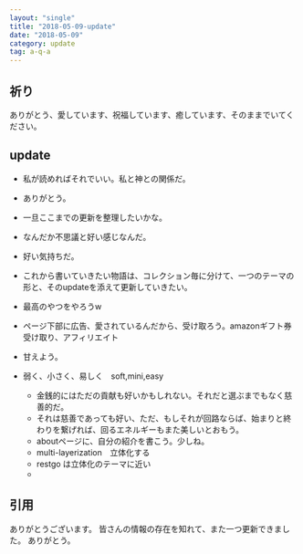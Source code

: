 ```yaml
---
layout: "single"
title: "2018-05-09-update"
date: "2018-05-09"
category: update
tag: a-q-a
---
```

## 祈り
ありがとう、愛しています、祝福しています、癒しています、そのままでいてください。

## update
- 私が読めればそれでいい。私と神との関係だ。
- ありがとう。

- 一旦ここまでの更新を整理したいかな。
- なんだか不思議と好い感じなんだ。
- 好い気持ちだ。
- これから書いていきたい物語は、コレクション毎に分けて、一つのテーマの形と、そのupdateを添えて更新していきたい。
- 最高のやつをやろうw
- ページ下部に広告、愛されているんだから、受け取ろう。amazonギフト券受け取り、アフィリエイト
- 甘えよう。

- 弱く、小さく、易しく　soft,mini,easy
  - 金銭的にはただの貢献も好いかもしれない。それだと選ぶまでもなく慈善的だ。
  - それは慈善であっても好い、ただ、もしそれが回路ならば、始まりと終わりを繋げれば、回るエネルギーもまた美しいとおもう。
  - aboutページに、自分の紹介を書こう。少しね。
  - multi-layerization　立体化する
  - restgo は立体化のテーマに近い
  -

## 引用
ありがとうございます。
皆さんの情報の存在を知れて、また一つ更新できました。
ありがとう。
